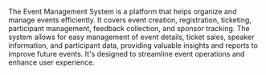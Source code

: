 The Event Management System is a platform that helps organize and manage events efficiently. It covers event creation, registration, ticketing, participant management, feedback collection, and sponsor tracking. The system allows for easy management of event details, ticket sales, speaker information, and participant data, providing valuable insights and reports to improve future events. It's designed to streamline event operations and enhance user experience.

